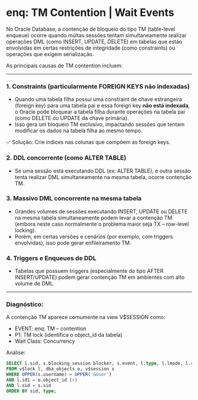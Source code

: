 # enq: TM Contention | Wait Events
No Oracle Database, a contenção de bloqueio do tipo TM (table-level enqueue) ocorre quando múltas sessões tentam simultaneamente realizar operações DML (como INSERT, UPDATE, DELETE) em tabelas que estão envolvidas em certas restrições de integridade (como constraints) ou operações que exigem serialização.

As principais causas de TM contention incluem:

---

### 1. Constraints (particularmente FOREIGN KEYS não indexadas)

* Quando uma tabela filha possui uma constraint de chave estrangeira (foreign key) para uma tabela pai e essa foreign key **não está indexada**, o Oracle pode bloquear a tabela filha durante operações na tabela pai (como DELETE ou UPDATE da chave primária).
* Isso gera um bloqueio TM exclusivo, impactando sessões que tentam modificar os dados na tabela filha ao mesmo tempo.

✅ Solução: Crie índices nas colunas que compõem as foreign keys.

### 2. DDL concorrente (como ALTER TABLE)

* Se uma sessão está executando DDL (ex: ALTER TABLE), e outra sessão tenta realizar DML simultaneamente na mesma tabela, ocorre contenção TM.

### 3. Massivo DML concorrente na mesma tabela

* Grandes volumes de sessões executando INSERT, UPDATE ou DELETE na mesma tabela simultaneamente podem levar a contenção TM (embora neste caso normalmente o problema maior seja TX – row-level locking).
* Porém, em certas versões e cenários (por exemplo, com triggers envolvidas), isso pode gerar enfileiramento TM.

### 4. Triggers e Enqueues de DDL

* Tabelas que possuem triggers (especialmente do tipo AFTER INSERT/UPDATE) podem gerar contenção TM em ambientes com alto volume de DML.

---

### Diagnóstico:

A contenção TM aparece comumente na view V\$SESSION como:

* EVENT: enq: TM – contention
* P1: TM lock (identifica o object\_id da tabela)
* Wait Class: Concurrency

Análise:

```sql
SELECT l.sid, s.blocking_session blocker, s.event, l.type, l.lmode, l.request, o.object_name, o.object_type
FROM v$lock l, dba_objects o, v$session s 
WHERE UPPER(s.username) = UPPER('&User') 
AND l.id1 = o.object_id (+) 
AND l.sid = s.sid 
ORDER BY sid, type;
```
